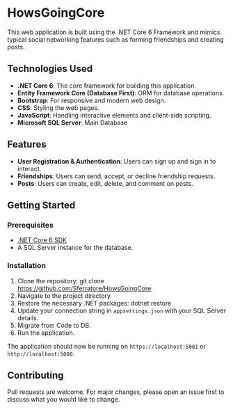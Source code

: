 # HowsGoingCore
This web application is built using the .NET Core 6 Framework and mimics typical social networking features such as forming friendships and creating posts.

## Technologies Used

- **.NET Core 6**: The core framework for building this application.
- **Entity Framework Core (Database First)**: ORM for database operations.
- **Bootstrap**: For responsive and modern web design.
- **CSS**: Styling the web pages.
- **JavaScript**: Handling interactive elements and client-side scripting.
- **Microsoft SQL Server**: Main Database

## Features

- **User Registration & Authentication**: Users can sign up and sign in to interact.
- **Friendships**: Users can send, accept, or decline friendship requests.
- **Posts**: Users can create, edit, delete, and comment on posts.

## Getting Started

### Prerequisites

- [.NET Core 6 SDK](https://dotnet.microsoft.com/download/dotnet/6.0)
- A SQL Server instance for the database.

### Installation

1. Clone the repository: git clone https://github.com/Sferratore/HowsGoingCore
2. Navigate to the project directory.
3. Restore the necessary .NET packages: dotnet restore
4. Update your connection string in `appsettings.json` with your SQL Server details.
5. Migrate from Code to DB.
6. Run the application.

The application should now be running on `https://localhost:5001` or `http://localhost:5000`.

## Contributing

Pull requests are welcome. For major changes, please open an issue first to discuss what you would like to change.

   
